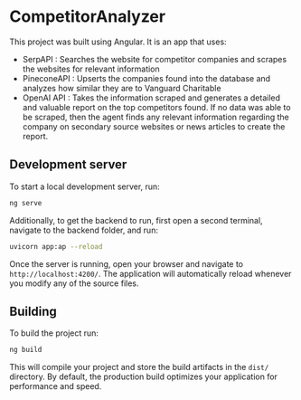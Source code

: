 # CompetitorAnalyzer

This project was built using Angular. It is an app that uses:
 - SerpAPI : Searches the website for competitor companies and scrapes the websites for relevant information
 - PineconeAPI : Upserts the companies found into the database and analyzes how similar they are to Vanguard Charitable
 - OpenAI API : Takes the information scraped and generates a detailed and valuable report on the top competitors found. If no data was able to be scraped, then the agent finds any relevant information regarding the company on secondary source websites or news articles to create the report. 

## Development server

To start a local development server, run:

```bash
ng serve
```

Additionally, to get the backend to run, first open a second terminal, navigate to the backend folder, and run:

```bash
uvicorn app:ap --reload
```

Once the server is running, open your browser and navigate to `http://localhost:4200/`. The application will automatically reload whenever you modify any of the source files.

## Building

To build the project run:

```bash
ng build
```

This will compile your project and store the build artifacts in the `dist/` directory. By default, the production build optimizes your application for performance and speed.